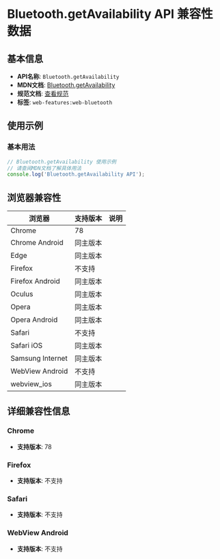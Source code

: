 # Bluetooth.getAvailability API 兼容性数据

## 基本信息

- **API名称**: `Bluetooth.getAvailability`
- **MDN文档**: [Bluetooth.getAvailability](https://developer.mozilla.org/docs/Web/API/Bluetooth/getAvailability)
- **规范文档**: [查看规范](https://webbluetoothcg.github.io/web-bluetooth/#dom-bluetooth-getavailability)
- **标签**: `web-features:web-bluetooth`

## 使用示例

### 基本用法

```javascript
// Bluetooth.getAvailability 使用示例
// 请查阅MDN文档了解具体用法
console.log('Bluetooth.getAvailability API');
```

## 浏览器兼容性

| 浏览器 | 支持版本 | 说明 |
|--------|----------|------|
| Chrome | 78 |  |
| Chrome Android | 同主版本 |  |
| Edge | 同主版本 |  |
| Firefox | 不支持 |  |
| Firefox Android | 同主版本 |  |
| Oculus | 同主版本 |  |
| Opera | 同主版本 |  |
| Opera Android | 同主版本 |  |
| Safari | 不支持 |  |
| Safari iOS | 同主版本 |  |
| Samsung Internet | 同主版本 |  |
| WebView Android | 不支持 |  |
| webview_ios | 同主版本 |  |

## 详细兼容性信息

### Chrome

- **支持版本**: 78

### Firefox

- **支持版本**: 不支持

### Safari

- **支持版本**: 不支持

### WebView Android

- **支持版本**: 不支持

